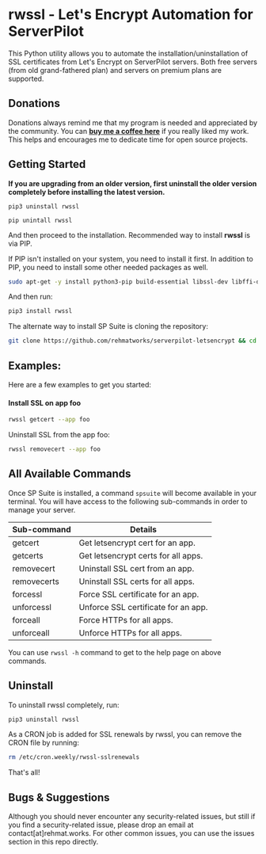 # rwssl - Let's Encrypt Automation for ServerPilot
This Python utility allows you to automate the installation/uninstallation of SSL certificates from Let's Encrypt on ServerPilot servers. Both free servers (from old grand-fathered plan) and servers on premium plans are supported.

## Donations
Donations always remind me that my program is needed and appreciated by the community. You can [**buy me a coffee here**](https://buymeacoffee.com/rehmat) if you really liked my work. This helps and encourages me to dedicate time for open source projects.

## Getting Started

**If you are upgrading from an older version, first uninstall the older version completely before installing the latest version.**

`pip3 uninstall rwssl`

`pip unintall rwssl`

And then proceed to the installation. Recommended way to install **rwssl** is via PIP.

If PIP isn't installed on your system, you need to install it first. In addition to PIP, you need to install some other needed packages as well.

```bash
sudo apt-get -y install python3-pip build-essential libssl-dev libffi-dev python3-dev
```

And then run:

```bash
pip3 install rwssl
```

The alternate way to install SP Suite is cloning the repository:

```bash
git clone https://github.com/rehmatworks/serverpilot-letsencrypt && cd serverpilot-letsencrypt && python3 setup.py install
```

## Examples:
Here are a few examples to get you started:

#### Install SSL on app foo
```bash
rwssl getcert --app foo
```

Uninstall SSL from the app foo:
```bash
rwssl removecert --app foo
```

## All Available Commands
Once SP Suite is installed, a command `spsuite` will become available in your terminal. You will have access to the following sub-commands in order to manage your server.

| Sub-command | Details |
| ------- | --- |
| getcert | Get letsencrypt cert for an app. |
| getcerts | Get letsencrypt certs for all apps. |
| removecert | Uninstall SSL cert from an app. |
| removecerts | Uninstall SSL certs for all apps. |
| forcessl | Force SSL certificate for an app. |
| unforcessl | Unforce SSL certificate for an app. |
| forceall | Force HTTPs for all apps. |
| unforceall | Unforce HTTPs for all apps. |

You can use `rwssl -h` command to get to the help page on above commands.

## Uninstall
To uninstall rwssl completely, run:
```bash
pip3 uninstall rwssl
```

As a CRON job is added for SSL renewals by rwssl, you can remove the CRON file by running:

```bash
rm /etc/cron.weekly/rwssl-sslrenewals
```

That's all!

## Bugs & Suggestions
Although you should never encounter any security-related issues, but still if you find a security-related issue, please drop an email at contact[at]rehmat.works. For other common issues, you can use the issues section in this repo directly.
